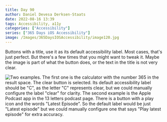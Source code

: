 ```yaml
---
title: Day 90
author: Daniel Devesa Derksen-Staats
date: 2022-08-16 13:39
tags: Accessibility, a11y
categories: ["Accessibility"]
series: ["365 Days iOS Accessibility"]
image: /Images/365DaysIOSAccessibility/image120.jpg
---
```


Buttons with a title, use it as its default accessibility label. Most cases, that's just perfect. But there's a few times that you might want to tweak it. Maybe the image is part of what the button does, or the text in the title is not very clear.

![Two examples. The first one is the calculator with the number 365 in the result space. The clear button is selected. Its default accessibility label should be "C", as the letter "C" represents clear, but we could manually configure the label "clear" for clarity. The second example is the Apple Podcast app in the 13 letters podcast page. There is a button with a play icon and the words "Latest Episode". So the default label would be just "Latest episode" but we could manually configure one that says "Play latest episode" for extra accuracy.](/Images/365DaysIOSAccessibility/image120.jpg)